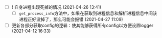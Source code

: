 - [ ] ! 自身进程出现死掉的情况 (2021-04-26 13:41)
  - [ ] `get_process_info`方法中，如果在获取到进程信息和解析进程信息中间该进程正好没掉了，那么可能会报错 (2021-04-27 11:09)
- [ ] 更新各部分获取config的逻辑：使其能够获得所有config以方便设置logger (2021-04-12 16:33)
